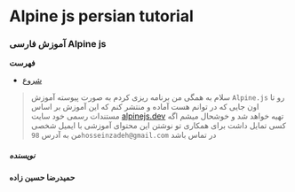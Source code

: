 # Alpine js persian tutorial
### آموزش فارسی Alpine js
**فهرست**
- [شروع](./articles/start.md)

> سلام به همگی
> من برنامه ریزی کردم به صورت پیوسته آموزش 
> `Alpine.js`
> رو تا اون جایی که در توانم هست آماده و منتشر کنم که این آموزش بر اساس مستندات رسمی خود سایت
> [alpinejs.dev](https://alpinejs.dev/)
> تهیه خواهد شد و خوشحال میشم اگه کسی تمایل داشت برای همکاری تو نوشتن این محتوای آموزشی با ایمیل شخصی من به آدرس
> `98hosseinzadeh@gmail.com`
> در تماس باشد

##### نویسنده
**حمیدرضا حسین زاده**